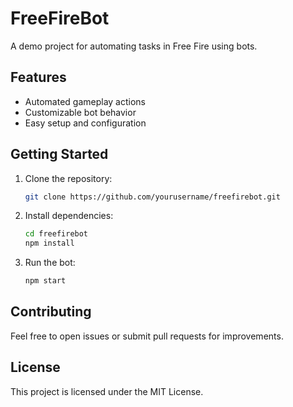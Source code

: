 # FreeFireBot

A demo project for automating tasks in Free Fire using bots.

## Features

- Automated gameplay actions
- Customizable bot behavior
- Easy setup and configuration

## Getting Started

1. Clone the repository:
    ```bash
    git clone https://github.com/yourusername/freefirebot.git
    ```
2. Install dependencies:
    ```bash
    cd freefirebot
    npm install
    ```
3. Run the bot:
    ```bash
    npm start
    ```

## Contributing

Feel free to open issues or submit pull requests for improvements.

## License

This project is licensed under the MIT License.
